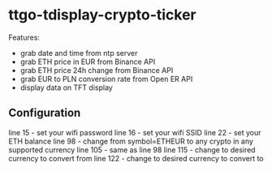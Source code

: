 # ttgo-tdisplay-crypto-ticker

Features:
- grab date and time from ntp server
- grab ETH price in EUR from Binance API
- grab ETH price 24h change from Binance API
- grab EUR to PLN conversion rate from Open ER API
- display data on TFT display


## Configuration
line 15 - set your wifi password
line 16 - set your wifi SSID
line 22 - set your ETH balance
line 98 - change from symbol=ETHEUR to any crypto in any supported currency
line 105 - same as line 98
line 115 - change to desired currency to convert from
line 122 - change to desired currency to convert to
